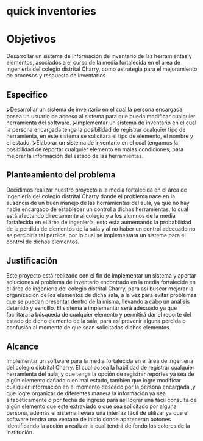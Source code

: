 # quick inventories




# Objetivos

Desarrollar un sistema de información de inventario de las herramientas y elementos, asociados a el curso de la media fortalecida en el área de ingeniería del colegio distrital Charry, como estrategia para el mejoramiento de procesos y respuesta  de inventarios.
## Especifico
⮚Desarrollar un sistema de inventario en el cual la persona encargada posea un usuario de acceso al sistema para que pueda modificar cualquier herramienta del software.
⮚Implementar un sistema de inventario en el cual la persona encargada tenga la posibilidad de registrar cualquier tipo de herramienta, en este sistema se solicitara el tipo de elemento, el nombre y el estado.
⮚Elaborar un sistema de inventario en el cual tengamos la posibilidad de reportar cualquier elemento en malas condiciones, para mejorar la información del estado de las herramientas.

## Planteamiento del problema

Decidimos realizar nuestro proyecto a la media fortalecida en el área de ingeniería del colegio distrital Charry donde el problema nace en la ausencia de un buen manejo de las herramientas del aula, ya que no hay nadie encargado de establecer un control a dichas herramientas, lo cual está afectando directamente al colegio y a los alumnos de la media fortalecida en el área de ingeniería, esto esta aumentando la probabilidad de la perdida de elementos de la sala y al no haber un control adecuado no se percibiría tal perdida, por lo cual se implementara un sistema para el control de dichos elementos.

## Justificación 

Este proyecto está realizado con el fin de implementar un sistema y aportar soluciones al problema de inventario encontrado en la media fortalecida en el área de ingeniería del colegio distrital Charry, para así buscar mejorar la organización de los elementos de dicha sala, a la vez para evitar problemas que se puedan presentar dentro de la misma, llevando a cabo un análisis detenido y sencillo. El sistema a implementar será adecuado ya que facilitara la búsqueda de cualquier elemento y permitirá dar el reporte del estado de dicho elemento de la sala, para así prevenir alguna perdida o confusión al momento de que sean solicitados dichos elementos.

## Alcance

Implementar un software para la media fortalecida en el área de ingeniería del colegio distrital Charry. El cual posea la habilidad de registrar cualquier herramienta del aula, y que tenga la opción de registrar reportes ya sea de algún elemento dañado o en mal estado, también que logre modificar cualquier información en el momento deseado  por la persona encargada ,y que logre organizar de diferentes manera la información  ya sea alfabéticamente o por fecha de ingreso para así lograr una fácil consulta de algún elemento que este extraviado o que sea solicitado por alguna persona, además el sistema llevara una interfaz fácil de utilizar ya que el software tendrá una ventana de inicio donde aparecerán botones identificando la acción a realizar la cual tendrá de fondo los colores de la institución.

